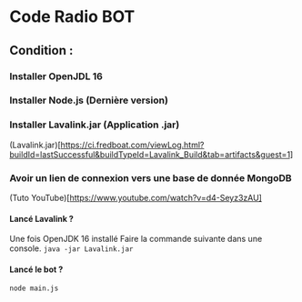 # Code Radio BOT

## Condition :

### Installer OpenJDL 16
### Installer Node.js (Dernière version)
### Installer Lavalink.jar (Application .jar)
(Lavalink.jar)[https://ci.fredboat.com/viewLog.html?buildId=lastSuccessful&buildTypeId=Lavalink_Build&tab=artifacts&guest=1]

### Avoir un lien de connexion vers une base de donnée MongoDB
(Tuto YouTube)[https://www.youtube.com/watch?v=d4-Seyz3zAU]

#### Lancé Lavalink ?
Une fois OpenJDK 16 installé 
Faire la commande suivante dans une console.
`java -jar Lavalink.jar`

#### Lancé le bot ?
`node main.js`